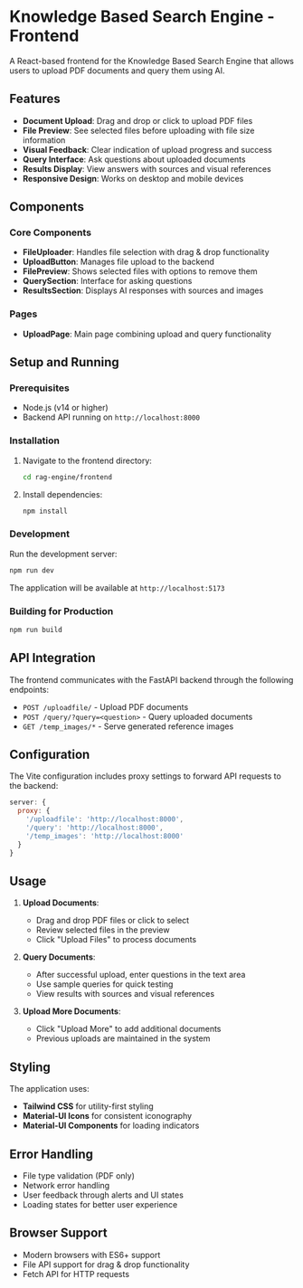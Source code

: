 # Knowledge Based Search Engine - Frontend

A React-based frontend for the Knowledge Based Search Engine that allows users to upload PDF documents and query them using AI.

## Features

- **Document Upload**: Drag and drop or click to upload PDF files
- **File Preview**: See selected files before uploading with file size information
- **Visual Feedback**: Clear indication of upload progress and success
- **Query Interface**: Ask questions about uploaded documents
- **Results Display**: View answers with sources and visual references
- **Responsive Design**: Works on desktop and mobile devices

## Components

### Core Components

- **FileUploader**: Handles file selection with drag & drop functionality
- **UploadButton**: Manages file upload to the backend
- **FilePreview**: Shows selected files with options to remove them
- **QuerySection**: Interface for asking questions
- **ResultsSection**: Displays AI responses with sources and images

### Pages

- **UploadPage**: Main page combining upload and query functionality

## Setup and Running

### Prerequisites

- Node.js (v14 or higher)
- Backend API running on `http://localhost:8000`

### Installation

1. Navigate to the frontend directory:
   ```bash
   cd rag-engine/frontend
   ```

2. Install dependencies:
   ```bash
   npm install
   ```

### Development

Run the development server:
```bash
npm run dev
```

The application will be available at `http://localhost:5173`

### Building for Production

```bash
npm run build
```

## API Integration

The frontend communicates with the FastAPI backend through the following endpoints:

- `POST /uploadfile/` - Upload PDF documents
- `POST /query/?query=<question>` - Query uploaded documents
- `GET /temp_images/*` - Serve generated reference images

## Configuration

The Vite configuration includes proxy settings to forward API requests to the backend:

```javascript
server: {
  proxy: {
    '/uploadfile': 'http://localhost:8000',
    '/query': 'http://localhost:8000',
    '/temp_images': 'http://localhost:8000'
  }
}
```

## Usage

1. **Upload Documents**:
   - Drag and drop PDF files or click to select
   - Review selected files in the preview
   - Click "Upload Files" to process documents

2. **Query Documents**:
   - After successful upload, enter questions in the text area
   - Use sample queries for quick testing
   - View results with sources and visual references

3. **Upload More Documents**:
   - Click "Upload More" to add additional documents
   - Previous uploads are maintained in the system

## Styling

The application uses:
- **Tailwind CSS** for utility-first styling
- **Material-UI Icons** for consistent iconography
- **Material-UI Components** for loading indicators

## Error Handling

- File type validation (PDF only)
- Network error handling
- User feedback through alerts and UI states
- Loading states for better user experience

## Browser Support

- Modern browsers with ES6+ support
- File API support for drag & drop functionality
- Fetch API for HTTP requests
